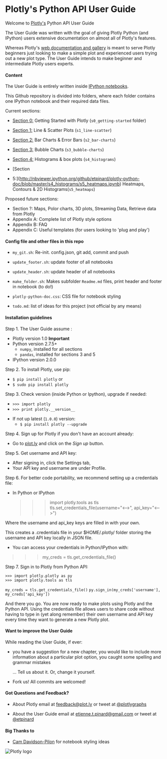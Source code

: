 Plotly's Python API User Guide
===============================

Welcome to [Plotly's](https://plot.ly) Python API User Guide

The User Guide was written with the goal of giving Plotly Python (and IPython)
users extensive documentation on almost all of Plotly's features. 

Whereas Plotly's [web documentation and
gallery](https://plot.ly/api/python/docs) is meant to serve Plotly beginners
just looking to make a simple plot and experienced users trying out a new plot
type.  The User Guide intends to make beginner and intermediate Plotly users
experts.


#### Content

The User Guide is entirely written inside [IPython
notebooks](http://ipython.org/notebook.html). 

This Github repository is divided into folders, where each folder contains 
one IPython notebook and their required data files.

Current sections:

* [Section 0:](http://nbviewer.ipython.org/github/etpinard/plotly-python-doc/blob/master/s0_getting-started/s0_getting-started.ipynb)
  Getting Started with Plotly (`s0_getting-started` folder)

* [Section 1:](http://nbviewer.ipython.org/github/etpinard/plotly-python-doc/blob/master/s1_line-scatter/s1_line-scatter.ipynb)
  Line & Scatter Plots (`s1_line-scatter`)

* [Section 2:](http://nbviewer.ipython.org/github/etpinard/plotly-python-doc/blob/master/s2_bar-charts/s2_bar-charts.ipynb)
  Bar Charts & Error Bars (`s2_bar-charts`)

* [Section 3:](http://nbviewer.ipython.org/github/etpinard/plotly-python-doc/blob/master/s3_bubble-charts/s3_bubble-charts.ipynb)
  Bubble Charts (`s3_bubble-charts`)

* [Section 4:](http://nbviewer.ipython.org/github/etpinard/plotly-python-doc/blob/master/s4_histograms/s4_histograms.ipynb)
  Histograms & box plots (`s4_histograms`)

* [Section
* 5:](http://nbviewer.ipython.org/github/etpinard/plotly-python-doc/blob/master/s4_histograms/s5_heatmaps.ipynb)
  Heatmaps, Contours & 2D Histograms(`s5_heatmaps`)

Proposed future sections:

* Section ?: Maps, Polor charts, 3D plots, Streaming Data, Retrieve data from Plotly
* Appendix A: Complete list of Plotly style options
* Appendix B: FAQ
* Appendix C: Useful templates (for users looking to 'plug and play')


#### Config file and other files in this repo


* `my_git.sh`: Re-init. config.json, git add, commit and push 

* `update_footer.sh`: update footer of all notebooks

* `update_header.sh`: update header of all notebooks

* `make_folder.sh`: Makes subfolder `Readme.md` files,
   print header and footer in notebook (to do!)

* `plotly-python-doc.css`: CSS file for notebook styling

* `todo.md`: list of ideas for this project (not official by any means)


#### Installation guidelines

Step 1. The User Guide assume :
  
* Plotly version 1.0 **Important**
* Python version 2.7.5+
  - `numpy`, installed for all sections
  - `pandas`, installed for sections 3 and 5
* IPython version 2.0.0

Step 2. To install Plotly, use pip:
  - `$ pip install plotly` or
  - `$ sudo pip install plotly`

Step 3. Check version (inside Python or Ipython), upgrade if needed:
  - `>>> import plotly`
  - `>>> print plotly.__version__`

* If not up latest (`1.0.0`) version:
  - `$ pip install plotly --upgrade`

Step 4. Sign up for Plotly if you don't have an account already:

* Go to [plot.ly](https://plot.ly) and click on the *Sign up* button.

Step 5. Get username and API key:

* After signing in, click the Settings tab,
* Your API key and username are under Profile.

Step 6. For better code portability, we recommend setting up a credentials file:

* In Python or IPython

  >>> import plotly.tools as tls 
  >>> tls.set_credentials_file(username="<-->", api_key="<-->")

Where the username and api_key keys are filled in with your own.

This creates a .credentials file in your $HOME/.plotly/ folder storing the
username and API key locally in JSON file.

* You can access your credentials in Python/IPython with:

>>> my_creds = tls.get_credentials_file()

Step 7. Sign in to Plotly from Python API:

`>>> import plotly.plotly as py`    
`>>> import plotly.tools as tls`   

`my_creds = tls.get_credentials_file()`
`py.sign_in(my_creds['username'], my_creds['api_key'])`

And there you go. You are now ready to make plots using Plotly and the Python
API.  Using the credentials file allows users to share code without having to
type in (yet along remember) their own username and API key every time they
want to generate a new Plotly plot.

#### Want to improve the User Guide

While reading the User Guide, if ever:

* you have a suggestion for a new chapter, 
  you would like to include more information about a particular plot option,
  you caught some spelling and grammar mistakes 

  ... Tell us about it. Or, change it yourself.

* Fork us! All commits are welcomed!

#### Got Questions and Feedback? 

* About Plotly
  email at feedback@plot.ly 
  or tweet at [@plotlygraphs](https://twitter.com/plotlygraphs)

* About the User Guide
  email at etienne.t.pinard@gmail.com
  or tweet at [@etpinard](https://twitter.com/etpinard)

#### Big Thanks to

* [Cam Davidson-Pilon](http://nbviewer.ipython.org/github/CamDavidsonPilon/Probabilistic-Programming-and-Bayesian-Methods-for-Hackers/blob/master/Prologue/Prologue.ipynb) 
  for notebook styling ideas


![Plotly logo](http://i.imgur.com/i6YeveO.png)

